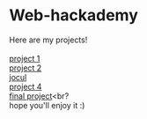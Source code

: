 # Web-hackademy

Here are my projects!
 <br>
 <br>
[project 1](https://andraioanastoica.github.io/project1.github.io/)<br>
[project 2](https://andraioanastoica.github.io/project2.github.io/)<br>
[jocul](https://andraioanastoica.github.io/project3.github.io/)<br>
[project 4](https://andraioanastoica.github.io/project4.github.io/)<br>
[final project](https://andraioanastoica.github.io/final-project/)<br?
<br>
hope you'll enjoy it :)
